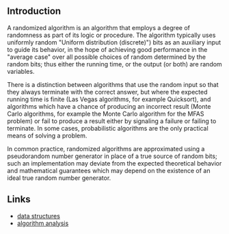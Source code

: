 ## Introduction

A randomized algorithm is an algorithm that employs a degree of randomness as part of its logic or procedure. 
The algorithm typically uses uniformly random "Uniform distribution (discrete)") bits as an auxiliary input to guide its behavior,
in the hope of achieving good performance in the "average case" over all possible choices of random determined by the random bits;
thus either the running time, or the output (or both) are random variables.

There is a distinction between algorithms that use the random input so that they always terminate with the correct answer, 
but where the expected running time is finite (Las Vegas algorithms, for example Quicksort), and algorithms which have a chance of producing an incorrect result 
(Monte Carlo algorithms, for example the Monte Carlo algorithm for the MFAS problem) or fail to produce a result either by signaling a failure or failing to terminate. 
In some cases, probabilistic algorithms are the only practical means of solving a problem.

In common practice, randomized algorithms are approximated using a pseudorandom number generator in place of a true source of random bits;
such an implementation may deviate from the expected theoretical behavior and mathematical guarantees which may depend on the existence of an ideal true random number generator.


## Links

- [data structures](/docs/CS/Algorithms/Algorithms.md?id=data-structures)
- [algorithm analysis](/docs/CS/Algorithms/Algorithms.md?id=algorithm-analysis)
